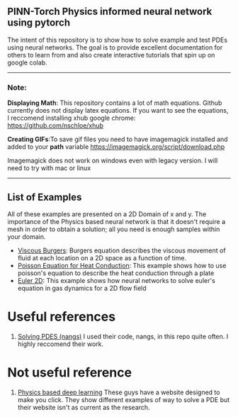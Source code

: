 ## PINN-Torch Physics informed neural network using pytorch

The intent of this repository is to show how to solve example and test PDEs using neural networks. The goal is to provide excellent documentation for others to learn from and also create interactive tutorials that spin up on google colab. 

---
### Note: 

**Displaying Math**: This repository contains a lot of math equations. Github currently does not display latex equations. If you want to see the equations, I reccomend installing xhub google chrome: https://github.com/nschloe/xhub 

**Creating GIFs**:To save gif files you need to have imagemagick installed and added to your **path** variable
https://imagemagick.org/script/download.php 

Imagemagick does not work on windows even with legacy version. I will need to try with mac or linux

---

## List of Examples 

All of these examples are presented on a 2D Domain of x and y. The importance of the Physics based neural network is that it doesn't require a mesh in order to obtain a solution; all you need is enough samples within your domain.

- [Viscous Burgers](https://github.com/pjuangph/PINN-Torch/tree/main/burgers_2D): Burgers equation describes the viscous movement of fluid at each location on a 2D space as a function of time. 
- [Poisson Equation for Heat Conduction](https://github.com/pjuangph/PINN-Torch/tree/main/Poisson): This example shows how to use poisson's equation to describe the heat conduction through a plate 
- [Euler 2D](https://github.com/pjuangph/PINN-Torch/tree/main/euler): This example shows how neural networks to solve euler's equation in gas dynamics for a 2D flow field 


# Useful references
1. [Solving PDES (nangs)](https://github.com/pjuangph/PINN-Torch/blob/main/references/Solving_PDE_with_NN.pdf) I used their code, nangs, in this repo quite often. I highly reccomend their work. 

# Not useful reference
1. [Physics based deep learning](https://github.com/pjuangph/PINN-Torch/blob/main/references/physics%20based%20deep%20learning.pdf) These guys have a website designed to make you click. They show different examples of way to solve a PDE but their website isn't as current as the research. 

